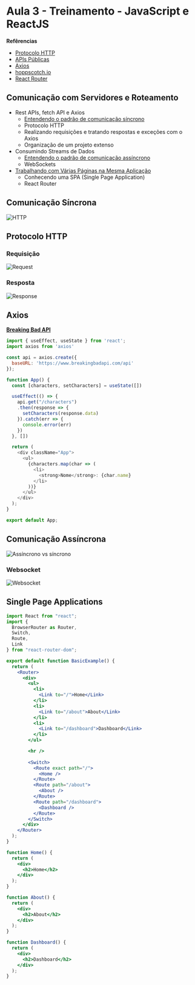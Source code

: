 # Aula 3 - Treinamento - JavaScript e ReactJS

**Refêrencias** 
  - [Protocolo HTTP](https://developer.mozilla.org/pt-BR/docs/Web/HTTP/Overview)
  - [APIs Públicas](https://github.com/public-apis/public-apis)
  - [Axios](https://github.com/axios/axios)
  - [hoppscotch.io](https://hoppscotch.io/pt-br)
  - [React Router](https://reactrouter.com/)

## Comunicação com Servidores e Roteamento
* Rest APIs, fetch API e Axios
    * [Entendendo o padrão de comunicação síncrono](#comunicacao-sincrona)
    * Protocolo HTTP
    * Realizando requisições e tratando respostas e exceções com o Axios
    * Organização de um projeto extenso
* Consumindo Streams de Dados
    * [Entendendo o padrão de comunicação assíncrono](#comunicacao-assincrona)
    * WebSockets
* [Trabalhando com Várias Páginas na Mesma Aplicação](#single-page-applications)
    * Conhecendo uma SPA (Single Page Application)
    * React Router

## Comunicação Síncrona

![HTTP](https://www.researchgate.net/profile/Hussein_Suleman/publication/267954448/figure/fig1/AS:670019910385671@1536756603995/HTTP-communication-example.png)

## Protocolo HTTP

### Requisição

![Request](https://mdn.mozillademos.org/files/13687/HTTP_Request.png)

### Resposta

![Response](https://mdn.mozillademos.org/files/13691/HTTP_Response.png)

## Axios

[**Breaking Bad API**](https://breakingbadapi.com/documentation)

```js
import { useEffect, useState } from 'react';
import axios from 'axios'

const api = axios.create({
  baseURL: 'https://www.breakingbadapi.com/api'
});

function App() {
  const [characters, setCharacters] = useState([])

  useEffect(() => {
    api.get("/characters")
    .then(response => {
      setCharacters(response.data)
    }).catch(err => {
      console.error(err)
    })
  }, [])

  return (
    <div className="App">
      <ul>
        {characters.map(char => (
          <li>
            <strong>Nome</strong>: {char.name}
          </li>
        ))}
      </ul>
    </div>
  );
}

export default App;
```

## Comunicação Assíncrona

![Assíncrono vs síncrono](https://lh3.googleusercontent.com/proxy/O69HddZPfQ6PgZrpO84R-hMVF_Kqhlzs02HOrEHZpfQvgNq742RWdZ1fnecb1tLLUta_3lMKBO0bu6vyy6NHkUOLzds-4tKVUL5MzouRgVUJsI-208zwphRHK3NDBeiQdL85Sl4QUgLSTtcEagQ)

### Websocket

![Websocket](https://images.techhive.com/images/article/2016/06/websockets-100668229-orig.jpg)

## Single Page Applications

```jsx
import React from "react";
import {
  BrowserRouter as Router,
  Switch,
  Route,
  Link
} from "react-router-dom";

export default function BasicExample() {
  return (
    <Router>
      <div>
        <ul>
          <li>
            <Link to="/">Home</Link>
          </li>
          <li>
            <Link to="/about">About</Link>
          </li>
          <li>
            <Link to="/dashboard">Dashboard</Link>
          </li>
        </ul>

        <hr />
  
        <Switch>
          <Route exact path="/">
            <Home />
          </Route>
          <Route path="/about">
            <About />
          </Route>
          <Route path="/dashboard">
            <Dashboard />
          </Route>
        </Switch>
      </div>
    </Router>
  );
}

function Home() {
  return (
    <div>
      <h2>Home</h2>
    </div>
  );
}

function About() {
  return (
    <div>
      <h2>About</h2>
    </div>
  );
}

function Dashboard() {
  return (
    <div>
      <h2>Dashboard</h2>
    </div>
  );
}

```